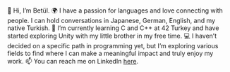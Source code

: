 👋 Hi, I’m Betül.
🌍 I have a passion for languages and love connecting with people. I can hold conversations in Japanese, German, English, and my native Turkish.
🌱 I’m currently learning C and C++ at 42 Turkey and have started exploring Unity with my little brother in my free time.
💻 I haven’t decided on a specific path in programming yet, but I’m exploring various fields to find where I can make a meaningful impact and truly enjoy my work.
📫 You can reach me on LinkedIn [here](https://www.linkedin.com/in/bet%C3%BCl-korkut-459990312?lipi=urn%3Ali%3Apage%3Ad_flagship3_profile_view_base_contact_details%3B4QvF89MGTBSJXYhV7UTWuA%3D%3D).

<!---
This is a midi comment i suppose.
---> 

